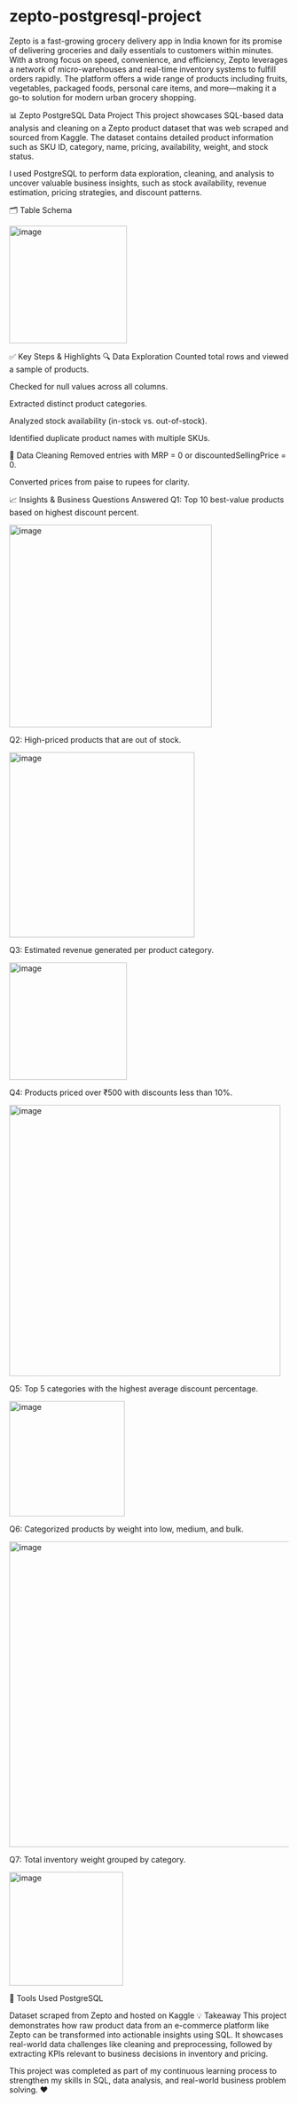# zepto-postgresql-project
Zepto is a fast-growing grocery delivery app in India known for its promise of delivering groceries and daily essentials to customers within minutes. With a strong focus on speed, convenience, and efficiency, Zepto leverages a network of micro-warehouses and real-time inventory systems to fulfill orders rapidly. The platform offers a wide range of products including fruits, vegetables, packaged foods, personal care items, and more—making it a go-to solution for modern urban grocery shopping.

📊 Zepto PostgreSQL Data Project
This project showcases SQL-based data analysis and cleaning on a Zepto product dataset that was web scraped and sourced from Kaggle. The dataset contains detailed product information such as SKU ID, category, name, pricing, availability, weight, and stock status.

I used PostgreSQL to perform data exploration, cleaning, and analysis to uncover valuable business insights, such as stock availability, revenue estimation, pricing strategies, and discount patterns.

🗂️ Table Schema

<img width="212" alt="image" src="https://github.com/user-attachments/assets/ef8e7b4d-c5d8-45f8-8d91-a3bf458cbc8f" />



✅ Key Steps & Highlights
🔍 Data Exploration
Counted total rows and viewed a sample of products.

Checked for null values across all columns.

Extracted distinct product categories.

Analyzed stock availability (in-stock vs. out-of-stock).

Identified duplicate product names with multiple SKUs.

🧹 Data Cleaning
Removed entries with MRP = 0 or discountedSellingPrice = 0.

Converted prices from paise to rupees for clarity.

📈 Insights & Business Questions Answered
Q1: Top 10 best-value products based on highest discount percent.

<img width="365" alt="image" src="https://github.com/user-attachments/assets/e4043d41-efc0-4d6f-9b16-58f18ad7c054" />


Q2: High-priced products that are out of stock.

<img width="334" alt="image" src="https://github.com/user-attachments/assets/76a52904-7385-4028-a638-79d2b9a8a0b1" />


Q3: Estimated revenue generated per product category.

<img width="212" alt="image" src="https://github.com/user-attachments/assets/e8e6d195-7892-4e6d-8a49-bb9e727865d2" />


Q4: Products priced over ₹500 with discounts less than 10%.

<img width="489" alt="image" src="https://github.com/user-attachments/assets/854e7431-169d-4b61-ae57-7d2fff907cd5" />


Q5: Top 5 categories with the highest average discount percentage.

<img width="208" alt="image" src="https://github.com/user-attachments/assets/78420c3f-3ef2-4508-aa18-d123d9155cc3" />


Q6: Categorized products by weight into low, medium, and bulk.

<img width="551" alt="image" src="https://github.com/user-attachments/assets/af95079e-b5e5-44ec-bc31-840d0077db60" />


Q7: Total inventory weight grouped by category.

<img width="205" alt="image" src="https://github.com/user-attachments/assets/d95739bd-20de-4c3a-81c9-0134503c8fce" />




📌 Tools Used
PostgreSQL

Dataset scraped from Zepto and hosted on Kaggle
💡 Takeaway
This project demonstrates how raw product data from an e-commerce platform like Zepto can be transformed into actionable insights using SQL. It showcases real-world data challenges like cleaning and preprocessing, followed by extracting KPIs relevant to business decisions in inventory and pricing.

This project was completed as part of my continuous learning process to strengthen my skills in SQL, data analysis, and real-world business problem solving. ❤️
